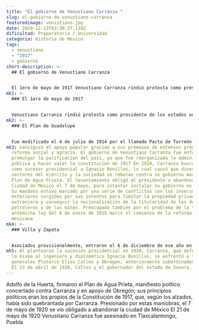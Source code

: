 ```yaml
---
title: "El gobierno de Venustiano Carranza "
slug: el-gobierno-de-venustiano-carranza
featuredimage: venistiano.jpg
date: 2020-12-13T03:30:37.138Z
dificultad: Preparatoria / Universidad
categoria: Historia de México
tags:
  - venustiano
  - "1917"
  - gobierno
short-description: >-
  ## El gobierno de Venustiano Carranza 


  El 1ero de mayo de 1917 Venustiano Carranza rindió protesta como presidente de los estados unidos mexicanos, la duración de su gobierno fue de 1914- 1920
mk1: >-
  ### El 1ero de mayo de 1917


  Venustiano Carranza rindió protesta como presidente de los estados unidos mexicanos, la duración de su gobierno fue de 1914- 1920 la cual su principal facción moderada durante la Revolución mexicana. El 26 de marzo de 1913, tras ser asesinado Madero el mes anterior, se formuló el Plan de Guadalupe, que suponía un ejercicio de decidida oposición a Victoriano Huerta, promovía la continuidad de la política maderista y nombraba a Carranza jefe del desde entonces denominado Ejército constitucionalista y futuro presidente de la República.
mk2: >-
  ### El Plan de Guadalupe


  Fue modificado el 4 de julio de 1914 por el llamado Pacto de Torreón, acordado con otro de los dirigentes revolucionarios de aquellos momentos, Francisco Villa, que concede a este último la primacía militar en el norte de México y añadía reivindicaciones sociales al manifiesto Guadalupe. Durante su gobierno desde Veracruz, Carranza incluyó entre los objetivos constitucionalistas la reforma agraria, la sindicación de los obreros y el derecho de huelga. El 6 de enero de 1915, promulgó la ley agraria que reformaba el carácter de la propiedad de los ejidos y devolvía por tanto el carácter comunal a buena parte de las propiedades rurales. Tras derrotar las tropas de Obregón a Villa en la batalla de Celaya, en abril de ese año 1915
mk3: consiguió el apoyo popular gracias a sus promesas de extensos programas de
  reforma social y agraria. El gobierno de Venustiano Carranza fue enfocado en
  promulgar la pacificación del país, ya que fue reorganizada la administración
  pública y hacer valer la constitución de 1917 En 1920, Carranza buscó imponer
  como sucesor presidencial a Ignacio Bonillos, lo cual causó que diversos
  sectores del ejército y la sociedad se rebelan contra su gobierno mediante el
  Plan de Agua Prieta. El levantamiento obligó al presidente a abandonar la
  Ciudad de México el 7 de mayo, para intentar instalar su gobierno en Veracruz.
  Su mandato estuvo marcado por una serie de conflictos con los inversores
  exteriores surgidos por sus intentos para limitar la propiedad privada
  extranjera y conseguir la nacionalización de la titularidad de los depósitos
  petroleros y de las minas. Preocupado también por el problema de la tierra, la
  antedicha ley del 6 de enero de 1915 marcó el comienzo de la reforma agraria
  mexicana
mk4: >-
  ### Villa y Zapata


  Asociados provisionalmente, entraron el 6 de diciembre de ese año en la ciudad de México y Carranza hubo de dirigirse a Veracruz, desde donde controló la principal fuente de recursos fiscales del país: las rentas de las aduanas. Reconquistó el poder con el apoyo de otro destacado dirigente militar de la época de lucha contra Huerta, Álvaro Obregón, y de Estados Unidos, que le reconoció como presidente en octubre; decisiva fue la victoria que los constitucionalistas carrancistas, mandados por Plutarco Elías Calles, lograron en los últimos días de octubre y los primeros de noviembre de 1914 en la batalla de Agua Prieta.
mk5: Al plantearse la sucesión presidencial en 1920, Carranza, que defendía para
  la misma al ingeniero y diplomático Ignacio Bonillas, se enfrentó a los
  generales Plutarco Elías Calles y Obregón, anteriormente subordinados suyos.
  El 23 de abril de 1920, Calles y el gobernador del estado de Sonora,
---
```

Adolfo de la Huerta, firmaron el Plan de Agua Prieta, manifiesto político concertado contra Carranza y en apoyo de Obregón; sus principios políticos eran los propios de la Constitución de 1917, que, según los alzados, había sido quebrantada por Carranza. Presionado por estas maniobras, el 7 de mayo de 1920 se vio obligado a abandonar la ciudad de México El 21 de mayo de 1920 Venustiano Carranza fue asesinado en Tlaxcalantongo, Puebla